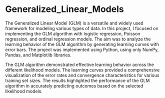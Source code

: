 # Generalized_Linear_Models

The Generalized Linear Model (GLM) is a versatile and widely used framework for modeling various types of data. In this project, I focused on implementing the GLM algorithm with logistic regression, Poisson regression, and ordinal regression models. The aim was to analyze the learning behavior of the GLM algorithm by generating learning curves with error bars. The project was implemented using Python, using only NumPy, Pandas, and Matplotlib libraries.

The GLM algorithm demonstrated effective learning behavior across the different likelihood models. The learning curves provided a comprehensive visualization of the error rates and convergence characteristics for various training set sizes. The results highlighted the performance of the GLM algorithm in accurately predicting outcomes based on the selected likelihood models.
